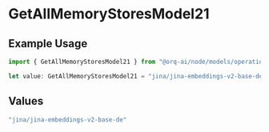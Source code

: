 # GetAllMemoryStoresModel21

## Example Usage

```typescript
import { GetAllMemoryStoresModel21 } from "@orq-ai/node/models/operations";

let value: GetAllMemoryStoresModel21 = "jina/jina-embeddings-v2-base-de";
```

## Values

```typescript
"jina/jina-embeddings-v2-base-de"
```